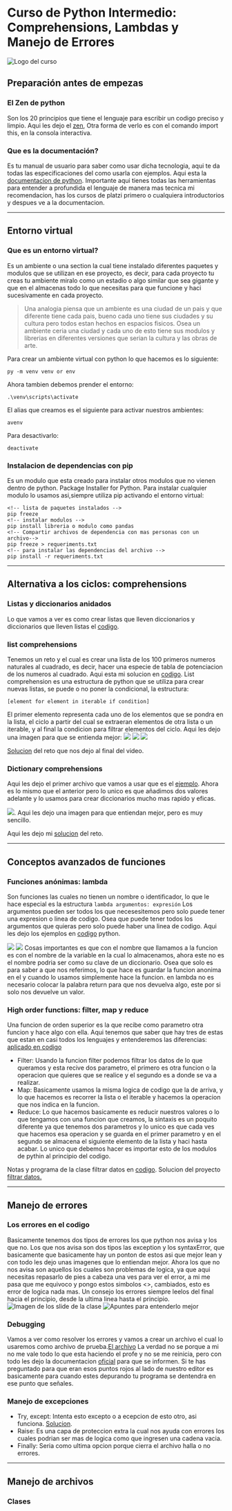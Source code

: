 # Curso de Python Intermedio: Comprehensions, Lambdas y Manejo de Errores

![Logo del curso](https://static.platzi.com/cdn-cgi/image/width=768,quality=50,format=auto/media/achievements/badge-intermedio-de-python-d0d16518-5edd-450a-b2a9-0710bded1494.png)

## Preparación antes de empezas

### El Zen de python

Son los 20 principios que tiene el lenguaje para escribir un codigo preciso y limpio. Aqui les dejo el [zen](https://peps.python.org/pep-0020/), Otra forma de verlo es con el comando import this, en la consola interactiva.

### Que es la documentación?

Es tu manual de usuario para saber como usar dicha tecnologia, aqui te da todas las especificaciones del como usarla con ejemplos. Aqui esta la [documentacion de python](https://docs.python.org/3/). Importante aqui tienes todas las herramientas para entender a profundida el lenguaje de manera mas tecnica mi recomendacion, has los cursos de platzi primero o cualquiera introductorios y despues ve a la documentacion.

---

## Entorno virtual

### Que es un entorno virtual?

Es un ambiente o una section la cual tiene instalado diferentes paquetes y modulos que se utilizan en ese proyecto, es decir, para cada proyecto tu creas tu ambiente miralo como un estadio o algo similar que sea gigante y que en el almacenas todo lo que necesitas para que funcione y haci sucesivamente en cada proyecto.

> Una analogia piensa que un ambiente es una ciudad de un pais y que diferente tiene cada pais, bueno cada uno tiene sus ciudades y su cultura pero todos estan hechos en espacios fisicos. Osea un ambiente ceria una ciudad y cada uno de esto tiene sus modulos y librerias en diferentes versiones que serian la cultura y las obras de arte.

Para crear un ambiente virtual con python lo que hacemos es lo siguiente:

`py -m venv venv or env`

Ahora tambien debemos prender el entorno:

`.\venv\scripts\activate`

El alias que creamos es el siguiente para activar nuestros ambientes:

`avenv`

Para desactivarlo:

`deactivate`

### Instalacion de dependencias con pip

Es un modulo que esta creado para instalar otros modulos que no vienen dentro de python. Package Installer for Python.
Para instalar cualquier modulo lo usamos asi,siempre utiliza pip activando el entorno virtual:

``` console
<!-- lista de paquetes instalados -->
pip freeze
<!-- instalar modulos -->
pip install libreria o modulo como pandas
<!-- Compartir archivos de dependencia con mas personas con un archivo-->
pip freeze > requeriments.txt
<!-- para instalar las dependencias del archivo -->
pip install -r requeriments.txt
```

---

## Alternativa a los ciclos: comprehensions

### Listas y diccionarios anidados

Lo que vamos a ver es como crear listas que lleven diccionarios y diccionarios que lleven listas el [codigo](list_and_dicts.py).

### list comprehensions

Tenemos un reto y el cual es crear una lista de los 100 primeros numeros naturales al cuadrado, es decir, hacer una especie de tabla de potenciacion de los numeros al cuadrado. Aqui esta mi solucion en [codigo](./numeros_cuadrado.py).
List comprehension es una estructura de python que se utiliza para crear nuevas listas, se puede o no poner la condicional, la estructura:

`[element for element in iterable if condition]`

El primer elemento representa cada uno de los elementos que se pondra en la lista, el ciclo a partir del cual se extraeran elementos de otra lista o un iterable, y al final la condicion para filtrar elementos del ciclo.
Aqui les dejo una imagen para que se entienda mejor:
![](https://miro.medium.com/max/2980/1*zJ0XfN1fkWSvll2Bg8o46g.png)
![](https://static.platzi.com/media/user_upload/List_comprehensions1-bacd6262-4bc3-40c8-8c71-3da952e30b41.jpg)
![](https://static.platzi.com/media/user_upload/List_comprehensions2-665fd48c-97a6-4ddb-939f-a0afcf5b8eda.jpg)

[Solucion](reto1.py) del reto que nos dejo al final del video.

### Dictionary comprehensions

Aqui les dejo el primer archivo que vamos a usar que es el [ejemplo](dicts_compre.py). Ahora es lo mismo que el anterior pero lo unico es que añadimos dos valores adelante y lo usamos para crear diccionarios mucho mas rapido y eficas.

![](https://static.platzi.com/media/user_upload/List_Dict_Comprehensions-478137d2-d3b8-4509-be4d-29eb0e455e8a.jpg). Aqui les dejo una imagen para que entiendan mejor, pero es muy sencillo.

Aqui les dejo mi [solucion](reto2.py) del reto.

---

## Conceptos avanzados de funciones

### Funciones anónimas: lambda

Son funciones las cuales no tienen un nombre o identificador, lo que le hace especial es la estructura
`lambda argumentos: expresión`
Los argumentos pueden ser todos los que necesesitemos pero solo puede tener una expresion o linea de codigo. Osea que puede tener todos los argumentos que quieras pero solo puede haber una linea de codigo. Aqui les dejo los ejemplos en [codigo](anonima_func.py) python.

![](https://runestone.academy/runestone/books/published/fopp/_images/lambda.gif)
![](https://i1.faceprep.in/Companies-1/python-lambda-functions-new.png)
Cosas importantes es que con el nombre que llamamos a la funcion es con el nombre de la variable en la cual lo almacenamos, ahora este no es el nombre podria ser como su clave de un diccionario. Osea que solo es para saber a que nos referimos, lo que hace es guardar la funcion anonima en el y cuando lo usamos simplemente hace la funcion. en lambda no es necesario colocar la palabra return para que nos devuelva algo, este por si solo nos devuelve un valor.

### High order functions: filter, map y reduce

Una funcion de orden superior es la que recibe como parametro otra funcion y hace algo con ella. Aqui tenemos que saber que hay tres de estas que estan en casi todos los lenguajes y entenderemos las diferencias: [aplicado en codigo](high_func.py)

- Filter:
  Usando la funcion filter podemos filtrar los datos de lo que queramos y esta recive dos parametro, el primero es otra funcion o la operacion que quieres que se realice y el segundo es a donde se va a realizar.
- Map:
  Basicamente usamos la misma logica de codigo que la de arriva, y lo que hacemos es recorrer la lista o el iterable y hacemos la operacion que nos indica en la funcion.
- Reduce:
  Lo que hacemos basicamente es reducir nuestros valores o lo que tengamos con una funcion que creamos, la sintaxis es un poquito diferente ya que tenemos dos parametros y lo unico es que cada ves que hacemos esa operacion y se guarda en el primer parametro y en el segundo se almacena el siguiente elemento de la lista y haci hasta acabar. Lo unico que debemos hacer es importar esto de los modulos de pythin al principio del codigo.

Notas y programa de la clase filtrar datos en [codigo](filtrar_datos.py).
Solucion del proyecto [filtrar datos.](filtrar_challenge.py)

---

## Manejo de errores

### Los errores en el codigo

Basicamente tenemos dos tipos de errores los que python nos avisa y los que no.
Los que nos avisa son dos tipos las exception y los syntaxError, que basicamente que basicamente hay un ponton de estos asi que mejor lean y con todo les dejo unas imagenes que lo entiendan mejor.
Ahora los que no nos avisa son aquellos los cuales son problemas de logica, ya que aqui necesitas repasarlo de pies a cabeza una ves para ver el error, a mi me pasa que me equivoco y pongo estos simbolos <>, cambiados, esto es error de logica nada mas.
Un consejo los errores siempre leelos del final hacia el principio, desde la ultima linea hasta el principio.
![Imagen de los slide de la clase](https://static.platzi.com/media/user_upload/error-62a56437-8b39-4cd9-85da-0dac5854ee3d.jpg)
![Apuntes para entenderlo mejor](https://static.platzi.com/media/user_upload/image_362-3ab90bf4-92f4-46b4-8b81-43e4e36b6f8f.jpg)

### Debugging

Vamos a ver como resolver los errores y vamos a crear un archivo el cual lo usaremos como archivo de prueba.[El archivo](debugging.py)
La verdad no se porque a mi no me vale todo lo que esta haciendo el profe y no se me reinicia, pero con todo les dejo la documentacion [oficial](https://code.visualstudio.com/docs/python/debugging) para que se informen. Si te has preguntado para que eran esos puntos rojos al lado de nuestro editor es basicamente para cuando estes depurando tu programa se dentendra en ese punto que señales.

### Manejo de excepciones

- Try, except: Intenta esto excepto o a ecepcion de esto otro, asi funciona. [Solucion](excepciones.py).
- Raise: Es una capa de proteccion extra la cual nos ayuda con errores los cuales podrian ser mas de logica como que ingresen una cadena vacia.
- Finally: Seria como ultima opcion porque cierra el archivo halla o no errores.

---

## Manejo de archivos

### Clases